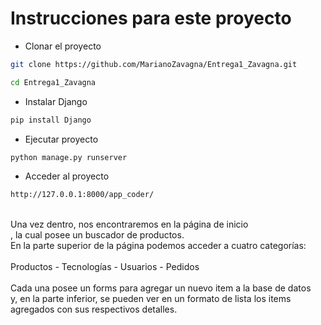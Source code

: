 # Instrucciones para este proyecto

- Clonar el proyecto
```bash
git clone https://github.com/MarianoZavagna/Entrega1_Zavagna.git

cd Entrega1_Zavagna
```

- Instalar Django
```bash
pip install Django
```

- Ejecutar proyecto
```bash
python manage.py runserver
```

- Acceder al proyecto
```bash
http://127.0.0.1:8000/app_coder/
```

<br>
Una vez dentro, nos encontraremos en la página de inicio<br>
, la cual posee un buscador de productos.<br>
En la parte superior de la página podemos acceder a cuatro categorías:<br>
<br>
Productos - Tecnologías - Usuarios - Pedidos
<br><br>
Cada una posee un forms para agregar un nuevo item a la base de datos<br>
 y, en la parte inferior, se pueden ver en un formato de lista los items<br>
  agregados con sus respectivos detalles.<br>
